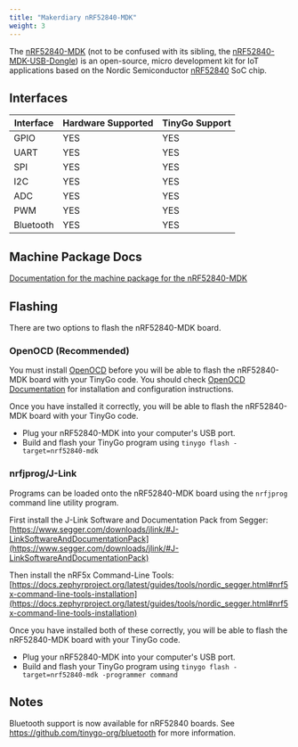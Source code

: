```yaml
---
title: "Makerdiary nRF52840-MDK"
weight: 3
---
```


The [nRF52840-MDK](https://wiki.makerdiary.com/nrf52840-mdk/) (not to be confused with its sibling, the [nRF52840-MDK-USB-Dongle](https://wiki.makerdiary.com/nrf52840-mdk-usb-dongle/)) is an open-source, micro development kit for IoT applications based on the Nordic Semiconductor [nRF52840](https://www.nordicsemi.com/eng/Products/nRF52840) SoC chip.

## Interfaces

| Interface | Hardware Supported | TinyGo Support |
| --------- | ------------- | ----- |
| GPIO      | YES | YES |
| UART      | YES | YES |
| SPI      | YES | YES |
| I2C      | YES | YES |
| ADC      | YES | YES |
| PWM      | YES | YES |
| Bluetooth      | YES | YES |

## Machine Package Docs

[Documentation for the machine package for the nRF52840-MDK](../machine/nrf52840-mdk)

## Flashing

There are two options to flash the nRF52840-MDK board.

### OpenOCD (Recommended)

You must install [OpenOCD](http://openocd.org/) before you will be able to flash the nRF52840-MDK board with your TinyGo code.
You should check [OpenOCD Documentation](http://openocd.org/Documentation) for installation and configuration instructions.

Once you have installed it correctly, you will be able to flash the nRF52840-MDK board with your TinyGo code.

- Plug your nRF52840-MDK into your computer's USB port.
- Build and flash your TinyGo program using `tinygo flash -target=nrf52840-mdk`

### nrfjprog/J-Link

Programs can be loaded onto the nRF52840-MDK board using the `nrfjprog` command line utility program.

First install the J-Link Software and Documentation Pack from Segger: [https://www.segger.com/downloads/jlink/#J-LinkSoftwareAndDocumentationPack](https://www.segger.com/downloads/jlink/#J-LinkSoftwareAndDocumentationPack)

Then install the nRF5x Command-Line Tools: [https://docs.zephyrproject.org/latest/guides/tools/nordic_segger.html#nrf5x-command-line-tools-installation](https://docs.zephyrproject.org/latest/guides/tools/nordic_segger.html#nrf5x-command-line-tools-installation)

Once you have installed both of these correctly, you will be able to flash the nRF52840-MDK board with your TinyGo code.

- Plug your nRF52840-MDK into your computer's USB port.
- Build and flash your TinyGo program using `tinygo flash -target=nrf52840-mdk -programmer command`

## Notes

Bluetooth support is now available for nRF52840 boards. See https://github.com/tinygo-org/bluetooth for more information.
